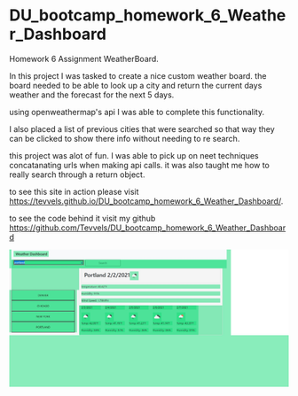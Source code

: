 # DU_bootcamp_homework_6_Weather_Dashboard

Homework 6 Assignment WeatherBoard.

In this project I was tasked to create a nice custom weather board. the board needed to be able to look up a city and return the current days weather and the forecast for the next 5 days.

using openweathermap's api I was able to complete this functionality.

I also placed a list of previous cities that were searched so that way they can be clicked to show there info without needing to re search.

this project was alot of fun. I was able to pick up on neet techniques concatanating urls when making api calls.
it was also taught me how to really search through a return object.

to see this site in action please visit https://tevvels.github.io/DU_bootcamp_homework_6_Weather_Dashboard/.

to see the code behind it visit my github https://github.com/Tevvels/DU_bootcamp_homework_6_Weather_Dashboard

![picture of weatherbaord](./assets/images/imageOne.jpg)
